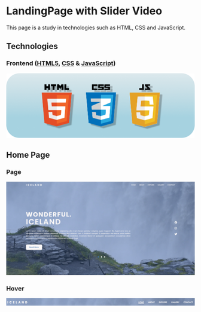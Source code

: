 # LandingPage with Slider Video

This page is a study in technologies such as HTML, CSS and JavaScript.

## Technologies
### Frontend ([HTML5](https://developer.mozilla.org/en-US/docs/Learn/HTML), [CSS](https://developer.mozilla.org/en-US/docs/Learn/CSS) & [JavaScript](https://developer.mozilla.org/en-US/docs/Learn/JavaScript))

![image](https://github.com/willmarchi01/landing-page-sliderVideo/blob/main/midia/img/technologies.png)

## Home Page

### Page

![image](https://github.com/willmarchi01/landing-page-sliderVideo/blob/main/midia/img/page.png)


### Hover

![image](https://github.com/willmarchi01/landing-page-sliderVideo/blob/main/midia/img/hover.png)
